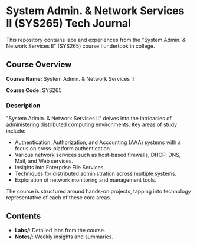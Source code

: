 # System Admin. & Network Services II (SYS265) Tech Journal

This repository contains labs and experiences from the "System Admin. & Network Services II" (SYS265) course I undertook in college.

## Course Overview

**Course Name:** System Admin. & Network Services II

**Course Code:** SYS265

### Description

"System Admin. & Network Services II" delves into the intricacies of administering distributed computing environments. Key areas of study include:

- Authentication, Authorization, and Accounting (AAA) systems with a focus on cross-platform authentication.
- Various network services such as host-based firewalls, DHCP, DNS, Mail, and Web services.
- Insights into Enterprise File Services.
- Techniques for distributed administration across multiple systems.
- Exploration of network monitoring and management tools.

The course is structured around hands-on projects, tapping into technology representative of each of these core areas.

## Contents

- **Labs/**: Detailed labs from the course.
- **Notes/**: Weekly insights and summaries.